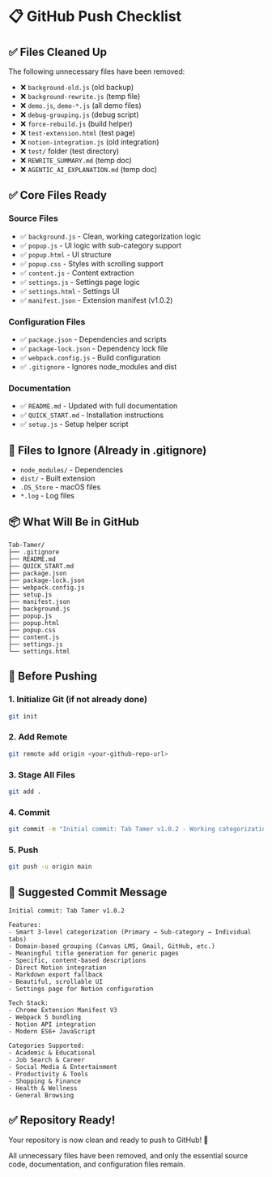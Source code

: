 # 📋 GitHub Push Checklist

## ✅ Files Cleaned Up

The following unnecessary files have been removed:
- ❌ `background-old.js` (old backup)
- ❌ `background-rewrite.js` (temp file)
- ❌ `demo.js`, `demo-*.js` (all demo files)
- ❌ `debug-grouping.js` (debug script)
- ❌ `force-rebuild.js` (build helper)
- ❌ `test-extension.html` (test page)
- ❌ `notion-integration.js` (old integration)
- ❌ `test/` folder (test directory)
- ❌ `REWRITE_SUMMARY.md` (temp doc)
- ❌ `AGENTIC_AI_EXPLANATION.md` (temp doc)

## ✅ Core Files Ready

### Source Files
- ✅ `background.js` - Clean, working categorization logic
- ✅ `popup.js` - UI logic with sub-category support
- ✅ `popup.html` - UI structure
- ✅ `popup.css` - Styles with scrolling support
- ✅ `content.js` - Content extraction
- ✅ `settings.js` - Settings page logic
- ✅ `settings.html` - Settings UI
- ✅ `manifest.json` - Extension manifest (v1.0.2)

### Configuration Files
- ✅ `package.json` - Dependencies and scripts
- ✅ `package-lock.json` - Dependency lock file
- ✅ `webpack.config.js` - Build configuration
- ✅ `.gitignore` - Ignores node_modules and dist

### Documentation
- ✅ `README.md` - Updated with full documentation
- ✅ `QUICK_START.md` - Installation instructions
- ✅ `setup.js` - Setup helper script

## 🚫 Files to Ignore (Already in .gitignore)

- `node_modules/` - Dependencies
- `dist/` - Built extension
- `.DS_Store` - macOS files
- `*.log` - Log files

## 📦 What Will Be in GitHub

```
Tab-Tamer/
├── .gitignore
├── README.md
├── QUICK_START.md
├── package.json
├── package-lock.json
├── webpack.config.js
├── setup.js
├── manifest.json
├── background.js
├── popup.js
├── popup.html
├── popup.css
├── content.js
├── settings.js
└── settings.html
```

## 🔧 Before Pushing

### 1. Initialize Git (if not already done)
```bash
git init
```

### 2. Add Remote
```bash
git remote add origin <your-github-repo-url>
```

### 3. Stage All Files
```bash
git add .
```

### 4. Commit
```bash
git commit -m "Initial commit: Tab Tamer v1.0.2 - Working categorization with 3-level hierarchy"
```

### 5. Push
```bash
git push -u origin main
```

## 📝 Suggested Commit Message

```
Initial commit: Tab Tamer v1.0.2

Features:
- Smart 3-level categorization (Primary → Sub-category → Individual tabs)
- Domain-based grouping (Canvas LMS, Gmail, GitHub, etc.)
- Meaningful title generation for generic pages
- Specific, content-based descriptions
- Direct Notion integration
- Markdown export fallback
- Beautiful, scrollable UI
- Settings page for Notion configuration

Tech Stack:
- Chrome Extension Manifest V3
- Webpack 5 bundling
- Notion API integration
- Modern ES6+ JavaScript

Categories Supported:
- Academic & Educational
- Job Search & Career
- Social Media & Entertainment
- Productivity & Tools
- Shopping & Finance
- Health & Wellness
- General Browsing
```

## ✅ Repository Ready!

Your repository is now clean and ready to push to GitHub! 🚀

All unnecessary files have been removed, and only the essential source code, documentation, and configuration files remain.
